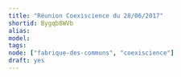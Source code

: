 ```yaml
---
title: "Réunion Coexiscience du 28/06/2017"
shortid: Bygqb8WVb
alias:
model:
tags:
node: ["fabrique-des-communs", "coexiscience"]
draft: yes
---
```

